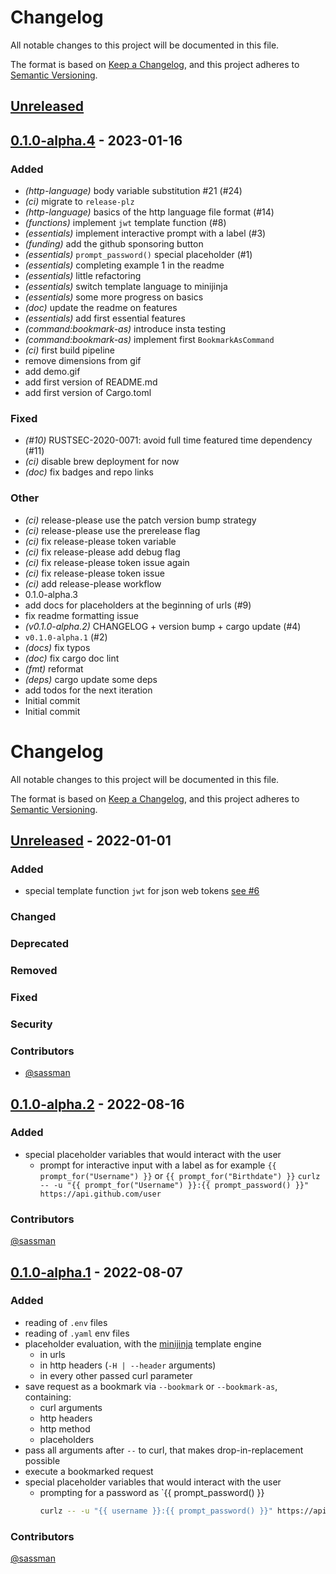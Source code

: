 # Changelog
All notable changes to this project will be documented in this file.

The format is based on [Keep a Changelog](https://keepachangelog.com/en/1.0.0/),
and this project adheres to [Semantic Versioning](https://semver.org/spec/v2.0.0.html).

## [Unreleased]

## [0.1.0-alpha.4](https://github.com/curlz-rs/curlz/compare/v0.1.0-alpha.3...v0.1.0-alpha.4) - 2023-01-16

### Added
- *(http-language)* body variable substitution #21 (#24)
- *(ci)* migrate to `release-plz`
- *(http-language)* basics of the http language file format (#14)
- *(functions)* implement `jwt` template function (#8)
- *(essentials)* implement interactive prompt with a label (#3)
- *(funding)* add the github sponsoring button
- *(essentials)* `prompt_password()` special placeholder (#1)
- *(essentials)* completing example 1 in the readme
- *(essentials)* little refactoring
- *(essentials)* switch template language to minijinja
- *(essentials)* some more progress on basics
- *(doc)* update the readme on features
- *(essentials)* add first essential features
- *(command:bookmark-as)* introduce insta testing
- *(command:bookmark-as)* implement first `BookmarkAsCommand`
- *(ci)* first build pipeline
- remove dimensions from gif
- add demo.gif
- add first version of README.md
- add first version of Cargo.toml

### Fixed
- *(#10)* RUSTSEC-2020-0071: avoid full time featured time dependency (#11)
- *(ci)* disable brew deployment for now
- *(doc)* fix badges and repo links

### Other
- *(ci)* release-please use the patch version bump strategy
- *(ci)* release-please use the prerelease flag
- *(ci)* fix release-please token variable
- *(ci)* fix release-please add debug flag
- *(ci)* fix release-please token issue again
- *(ci)* fix release-please token issue
- *(ci)* add release-please workflow
- 0.1.0-alpha.3
- add docs for placeholders at the beginning of urls (#9)
- fix readme formatting issue
- *(v0.1.0-alpha.2)* CHANGELOG + version bump + cargo update (#4)
- `v0.1.0-alpha.1` (#2)
- *(docs)* fix typos
- *(doc)* fix cargo doc lint
- *(fmt)* reformat
- *(deps)* cargo update some deps
- add todos for the next iteration
- Initial commit
- Initial commit
# Changelog
All notable changes to this project will be documented in this file.

The format is based on [Keep a Changelog](https://keepachangelog.com/en/1.0.0/),
and this project adheres to [Semantic Versioning](https://semver.org/spec/v2.0.0.html).

## [Unreleased] - 2022-01-01
[Unreleased]: https://github.com/curlz-rs/curlz/compare/v0.1.0-alpha.1...HEAD

### Added
- special template function `jwt` for json web tokens [see #6](https://github.com/curlz-rs/curlz/issues/6)

### Changed
### Deprecated 
### Removed
### Fixed
### Security
### Contributors
- [@sassman](https://github.com/sassman)

## [0.1.0-alpha.2] - 2022-08-16
[0.1.0-alpha.2]: https://github.com/curlz-rs/curlz/compare/v0.1.0-alpha.1..v0.1.0-alpha.2

### Added

- special placeholder variables that would interact with the user
  - prompt for interactive input with a label as for example `{{ prompt_for("Username") }}` or `{{ prompt_for("Birthdate") }}`
    `curlz -- -u "{{ prompt_for("Username") }}:{{ prompt_password() }}" https://api.github.com/user`

### Contributors
[@sassman](https://github.com/sassman)

## [0.1.0-alpha.1] - 2022-08-07
[0.1.0-alpha.1]: https://github.com/curlz-rs/curlz/compare/v0.1.0-alpha.1

### Added
- reading of `.env` files
- reading of `.yaml` env files
- placeholder evaluation, with the [minijinja](https://docs.rs/minijinja/latest/minijinja/) template engine
  - in urls
  - in http headers (`-H | --header` arguments)
  - in every other passed curl parameter
- save request as a bookmark via `--bookmark` or `--bookmark-as`, containing:
  - curl arguments
  - http headers
  - http method
  - placeholders
- pass all arguments after `--` to curl, that makes drop-in-replacement possible
- execute a bookmarked request
- special placeholder variables that would interact with the user
  - prompting for a password as `{{ prompt_password() }}
    ```sh
    curlz -- -u "{{ username }}:{{ prompt_password() }}" https://api.github.com/user
    ```

### Contributors
[@sassman](https://github.com/sassman)